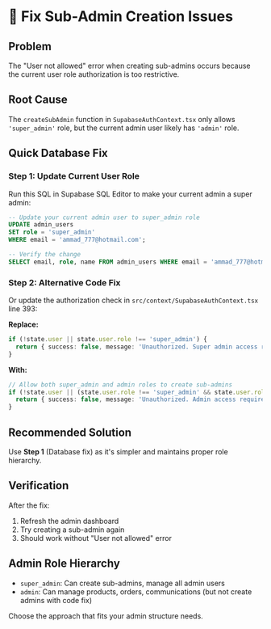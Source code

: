# 🔧 Fix Sub-Admin Creation Issues

## Problem
The "User not allowed" error when creating sub-admins occurs because the current user role authorization is too restrictive.

## Root Cause
The `createSubAdmin` function in `SupabaseAuthContext.tsx` only allows `'super_admin'` role, but the current admin user likely has `'admin'` role.

## Quick Database Fix

### Step 1: Update Current User Role
Run this SQL in Supabase SQL Editor to make your current admin a super admin:

```sql
-- Update your current admin user to super_admin role
UPDATE admin_users 
SET role = 'super_admin' 
WHERE email = 'ammad_777@hotmail.com';

-- Verify the change
SELECT email, role, name FROM admin_users WHERE email = 'ammad_777@hotmail.com';
```

### Step 2: Alternative Code Fix
Or update the authorization check in `src/context/SupabaseAuthContext.tsx` line 393:

**Replace:**
```typescript
if (!state.user || state.user.role !== 'super_admin') {
  return { success: false, message: 'Unauthorized. Super admin access required.' };
}
```

**With:**
```typescript
// Allow both super_admin and admin roles to create sub-admins
if (!state.user || (state.user.role !== 'super_admin' && state.user.role !== 'admin')) {
  return { success: false, message: 'Unauthorized. Admin access required.' };
}
```

## Recommended Solution
Use **Step 1** (Database fix) as it's simpler and maintains proper role hierarchy.

## Verification
After the fix:
1. Refresh the admin dashboard
2. Try creating a sub-admin again
3. Should work without "User not allowed" error

## Admin Role Hierarchy
- `super_admin`: Can create sub-admins, manage all admin users
- `admin`: Can manage products, orders, communications (but not create admins with code fix)

Choose the approach that fits your admin structure needs. 